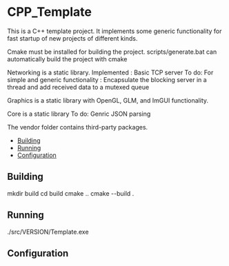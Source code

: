 # CPP_Template
This is a C++ template project. It implements some generic functionality for fast startup of new projects of different kinds. 

Cmake must be installed for building the project. 
scripts/generate.bat can automatically build the project with cmake 

Networking is a static library. 
Implemented : Basic TCP server
To do: 
For simple and generic functionality : Encapsulate the blocking server in a thread and add received data to a mutexed queue 

Graphics is a static library with OpenGL, GLM, and ImGUI functionality. 

Core is a static library
To do: Genric JSON parsing

The vendor folder contains third-party packages. 
- [Building](#building)
- [Running](#running)
- [Configuration](#configuration)


## Building
mkdir build
cd build
cmake ..
cmake --build .

## Running
./src/VERSION/Template.exe

## Configuration